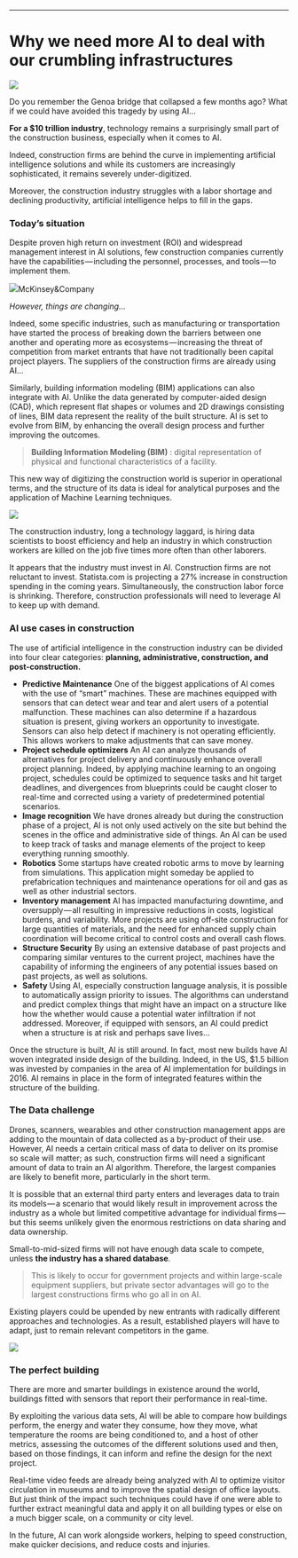 * * *

# Why we need more AI to deal with our crumbling infrastructures

![](https://cdn-images-1.medium.com/max/2000/1*42xCVn5FH-2aFb1qGTMdkQ.jpeg)

Do you remember the Genoa bridge that collapsed a few months ago? What if we could have avoided this tragedy by using AI…

**For a $10 trillion industry**, technology remains a surprisingly small part of the construction business, especially when it comes to AI.

Indeed, construction firms are behind the curve in implementing artificial intelligence solutions and while its customers are increasingly sophisticated, it remains severely under-digitized.

Moreover, the construction industry struggles with a labor shortage and declining productivity, artificial intelligence helps to fill in the gaps.

### Today’s situation

Despite proven high return on investment (ROI) and widespread management interest in AI solutions, few construction companies currently have the capabilities — including the personnel, processes, and tools — to implement them.

![](https://cdn-images-1.medium.com/max/1600/1*qsr9gXsCr86O3BA8xJRe9A.png)McKinsey&Company

_However, things are changing…_

Indeed, some specific industries, such as manufacturing or transportation have started the process of breaking down the barriers between one another and operating more as ecosystems — increasing the threat of competition from market entrants that have not traditionally been capital project players. The suppliers of the construction firms are already using AI…

Similarly, building information modeling (BIM) applications can also integrate with AI. Unlike the data generated by computer-aided design (CAD), which represent flat shapes or volumes and 2D drawings consisting of lines, BIM data represent the reality of the built structure. AI is set to evolve from BIM, by enhancing the overall design process and further improving the outcomes.

> **Building Information Modeling (BIM)** : digital representation of physical and functional characteristics of a facility.

This new way of digitizing the construction world is superior in operational terms, and the structure of its data is ideal for analytical purposes and the application of Machine Learning techniques.

![](https://cdn-images-1.medium.com/max/1600/1*KCQ6ER0tmN-AvLlA26cIvQ.jpeg)

The construction industry, long a technology laggard, is hiring data scientists to boost efficiency and help an industry in which construction workers are killed on the job five times more often than other laborers.

It appears that the industry must invest in AI. Construction firms are not reluctant to invest. Statista.com is projecting a 27% increase in construction spending in the coming years. Simultaneously, the construction labor force is shrinking. Therefore, construction professionals will need to leverage AI to keep up with demand.

### AI use cases in construction

The use of artificial intelligence in the construction industry can be divided into four clear categories: **planning, administrative, construction, and post-construction.**

*   **Predictive Maintenance**
    One of the biggest applications of AI comes with the use of “smart” machines. These are machines equipped with sensors that can detect wear and tear and alert users of a potential malfunction. These machines can also determine if a hazardous situation is present, giving workers an opportunity to investigate. Sensors can also help detect if machinery is not operating efficiently. This allows workers to make adjustments that can save money.
*   **Project schedule optimizers**
    An AI can analyze thousands of alternatives for project delivery and continuously enhance overall project planning. Indeed, by applying machine learning to an ongoing project, schedules could be optimized to sequence tasks and hit target deadlines, and divergences from blueprints could be caught closer to real-time and corrected using a variety of predetermined potential scenarios.
*   **Image recognition**
    We have drones already but during the construction phase of a project, AI is not only used actively on the site but behind the scenes in the office and administrative side of things. An AI can be used to keep track of tasks and manage elements of the project to keep everything running smoothly.
*   **Robotics**
    Some startups have created robotic arms to move by learning from simulations. This application might someday be applied to prefabrication techniques and maintenance operations for oil and gas as well as other industrial sectors.
*   **Inventory management**
    AI has impacted manufacturing downtime, and oversupply — all resulting in impressive reductions in costs, logistical burdens, and variability. More projects are using off-site construction for large quantities of materials, and the need for enhanced supply chain coordination will become critical to control costs and overall cash flows.
*   **Structure Security**
    By using an extensive database of past projects and comparing similar ventures to the current project, machines have the capability of informing the engineers of any potential issues based on past projects, as well as solutions.
*   **Safety**
    Using AI, especially construction language analysis, it is possible to automatically assign priority to issues. The algorithms can understand and predict complex things that might have an impact on a structure like how the whether would cause a potential water infiltration if not addressed. Moreover, if equipped with sensors, an AI could predict when a structure is at risk and perhaps save lives…

Once the structure is built, AI is still around. In fact, most new builds have AI woven integrated inside design of the building. Indeed, in the US, $1.5 billion was invested by companies in the area of AI implementation for buildings in 2016\. AI remains in place in the form of integrated features within the structure of the building.

### **The Data challenge**

Drones, scanners, wearables and other construction management apps are adding to the mountain of data collected as a by-product of their use. However, AI needs a certain critical mass of data to deliver on its promise so scale will matter; as such, construction firms will need a significant amount of data to train an AI algorithm. Therefore, the largest companies are likely to benefit more, particularly in the short term.

It is possible that an external third party enters and leverages data to train its models — a scenario that would likely result in improvement across the industry as a whole but limited competitive advantage for individual firms — but this seems unlikely given the enormous restrictions on data sharing and data ownership.

Small-to-mid-sized firms will not have enough data scale to compete, unless **the industry has a shared database**.

> This is likely to occur for government projects and within large-scale equipment suppliers, but private sector advantages will go to the largest constructions firms who go all in on AI.

Existing players could be upended by new entrants with radically different approaches and technologies. As a result, established players will have to adapt, just to remain relevant competitors in the game.

![](https://cdn-images-1.medium.com/max/1600/1*7qYa2Ep8gaUmG_WCzIObCg.jpeg)

### **The perfect building**

There are more and smarter buildings in existence around the world, buildings fitted with sensors that report their performance in real-time.

By exploiting the various data sets, AI will be able to compare how buildings perform, the energy and water they consume, how they move, what temperature the rooms are being conditioned to, and a host of other metrics, assessing the outcomes of the different solutions used and then, based on those findings, it can inform and refine the design for the next project.

Real-time video feeds are already being analyzed with AI to optimize visitor circulation in museums and to improve the spatial design of office layouts. But just think of the impact such techniques could have if one were able to further extract meaningful data and apply it on all building types or else on a much bigger scale, on a community or city level.

In the future, AI can work alongside workers, helping to speed construction, make quicker decisions, and reduce costs and injuries.
